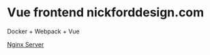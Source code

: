 # Vue frontend nickforddesign.com

Docker + Webpack + Vue

[Nginx Server](https://github.com/nickforddesign/nickforddesign_server)